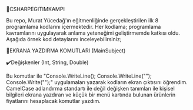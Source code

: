 🔷CSHARPEGITIMKAMPI

Bu repo, Murat Yücedağ'ın eğitmenliğinde gerçekleştirilen ilk 8 programlama kodlarını içermektedir. Her kodlama; programlama kavramlarını uygulayarak anlama yeteneğimi geliştirmemde katkısı oldu. 
Aşağıda örnek kod detaylarını inceleyebilirsiniz;

💠EKRANA YAZDIRMA KOMUTLARI (MainSubject)

✔️Değişkenler (Int, String, Double)

Bu komutlar ile "Console.WriteLine(); Console.WriteLine(""); Console.Write("");" uygulamaları yazarak kodların ekran çıktısını öğrendim.
CamelCase adlandırma standartı ile değil değişken tanımları ile kişisel bilgileri ekrana yazdıran ve küçük bir menü kartında bulunan ürünlerin fiyatlarını hesaplacak komutlar yazdım.
